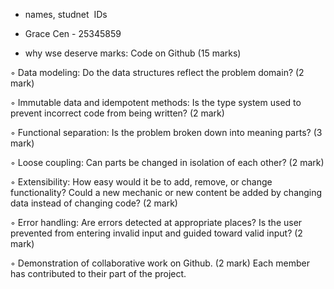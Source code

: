 - names, studnet  IDs
- Grace Cen - 25345859

  
- why wse deserve marks:
Code on Github (15 marks)

◦ ﻿﻿Data modeling: Do the data structures reflect the problem domain? (2 mark) 

◦ ﻿﻿Immutable data and idempotent methods: Is the type system used to prevent incorrect code from being written? (2 mark)

◦ ﻿﻿Functional separation: Is the problem broken down into meaning parts? (3 mark)

◦ ﻿﻿Loose coupling: Can parts be changed in isolation of each other? (2 mark)

◦ ﻿﻿Extensibility: How easy would it be to add, remove, or change functionality? Could a new mechanic or new content be added by changing data instead of changing code? (2 mark)

◦ ﻿﻿Error handling: Are errors detected at appropriate places? Is the user prevented from entering invalid input and guided toward valid input? (2 mark)

◦ ﻿﻿Demonstration of collaborative work on Github. (2 mark)
Each member has contributed to their part of the project.
